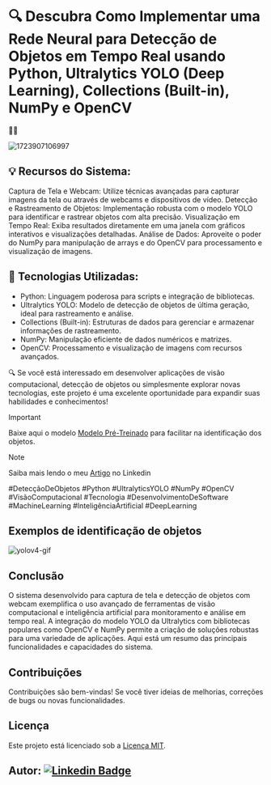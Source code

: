 # 🔍 Descubra Como Implementar uma Rede Neural para Detecção de Objetos em Tempo Real usando Python, Ultralytics YOLO (Deep Learning), Collections (Built-in), NumPy e OpenCV
 🚀📸
 
![1723907106997](https://github.com/user-attachments/assets/795e9bb9-85c0-4d8e-918c-d4162914f215)

## 💡 Recursos do Sistema:
Captura de Tela e Webcam: Utilize técnicas avançadas para capturar imagens da tela ou através de webcams e dispositivos de vídeo.
Detecção e Rastreamento de Objetos: Implementação robusta com o modelo YOLO para identificar e rastrear objetos com alta precisão.
Visualização em Tempo Real: Exiba resultados diretamente em uma janela com gráficos interativos e visualizações detalhadas.
Análise de Dados: Aproveite o poder do NumPy para manipulação de arrays e do OpenCV para processamento e visualização de imagens.

## 🔧 Tecnologias Utilizadas:
- Python: Linguagem poderosa para scripts e integração de bibliotecas.
- Ultralytics YOLO: Modelo de detecção de objetos de última geração, ideal para rastreamento e análise.
- Collections (Built-in): Estruturas de dados para gerenciar e armazenar informações de rastreamento.
- NumPy: Manipulação eficiente de dados numéricos e matrizes.
- OpenCV: Processamento e visualização de imagens com recursos avançados.

🔍 Se você está interessado em desenvolver aplicações de visão computacional, detecção de objetos ou simplesmente explorar novas tecnologias, este projeto é uma excelente oportunidade para expandir suas habilidades e conhecimentos!

> [!IMPORTANT]
> Baixe aqui o modelo [Modelo Pré-Treinado](https://drive.google.com/file/d/1Wi7PFmfaSqTKAnCzQIlvokL_Myg4j2AS/view) para facilitar na identificação dos objetos.

> [!NOTE]
> Saiba mais lendo o meu [Artigo](https://www.linkedin.com/posts/levilucena_detecaexaetodeobjetos-python-ultralyticsyolo-activity-7230636874141204480-ReDR?utm_source=share&utm_medium=member_desktop) no Linkedin 

#DetecçãoDeObjetos #Python #UltralyticsYOLO #NumPy #OpenCV #VisãoComputacional #Tecnologia #DesenvolvimentoDeSoftware #MachineLearning #InteligênciaArtificial #DeepLearning

## Exemplos de identificação de objetos
![yolov4-gif](https://github.com/user-attachments/assets/851142cd-902a-468a-82cb-74f0df040383)

## Conclusão
O sistema desenvolvido para captura de tela e detecção de objetos com webcam exemplifica o uso avançado de ferramentas de visão computacional e inteligência artificial para monitoramento e análise em tempo real. A integração do modelo YOLO da Ultralytics com bibliotecas populares como OpenCV e NumPy permite a criação de soluções robustas para uma variedade de aplicações. Aqui está um resumo das principais funcionalidades e capacidades do sistema.

## Contribuições
Contribuições são bem-vindas! Se você tiver ideias de melhorias, correções de bugs ou novas funcionalidades.

## Licença
Este projeto está licenciado sob a [Licença MIT](LICENSE).

## Autor: [![Linkedin Badge](https://img.shields.io/badge/-LinkedIn-blue?style=flat-square&logo=Linkedin&logoColor=white&link=https://www.linkedin.com/in/levilucena/)](https://www.linkedin.com/in/levilucena/)
